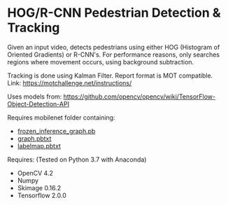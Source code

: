# HOG/R-CNN Pedestrian Detection & Tracking

Given an input video, detects pedestrians using either HOG (Histogram of Oriented Gradients) or R-CNN's. For performance reasons, only searches regions where movement occurs, using background subtraction.

Tracking is done using Kalman Filter. Report format is MOT compatible.
Link: https://motchallenge.net/instructions/

Uses models from: https://github.com/opencv/opencv/wiki/TensorFlow-Object-Detection-API

Requires mobilenet folder containing:

  * [frozen_inference_graph.pb](http://download.tensorflow.org/models/object_detection/ssd_mobilenet_v1_coco_2017_11_17.tar.gz)
  * [graph.pbtxt](https://gist.github.com/dkurt/45118a9c57c38677b65d6953ae62924a)
  * [labelmap.pbtxt](https://raw.githubusercontent.com/tensorflow/models/ed4e22b81db3c14f48964b56580416a6936c07b0/research/object_detection/data/mscoco_label_map.pbtxt)
  
  Requires: (Tested on Python 3.7 with Anaconda)
  * OpenCV 4.2
  * Numpy 
  * Skimage 0.16.2
  * Tensorflow 2.0.0
  
